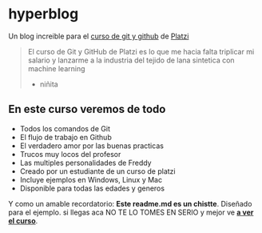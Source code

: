 # hyperblog
Un blog increible para el [curso de git y github](https://github.com/Rove099/hyperblog "curso de git y github") de [Platzi](htts://platzi.com/ "Platzi")
>El curso de Git y GitHub de Platzi es lo que me hacia falta triplicar mi salario y lanzarme a la industria del tejido de lana sintetica con machine learning
> - niñita

## En este curso veremos de todo
* Todos los comandos de Git
* El flujo de trabajo en Github
* El verdadero amor por las buenas practicas
* Trucos muy locos del profesor
* Las multiples personalidades de Freddy
* Creado por un estudiante de un curso de platzi
* Incluye ejemplos en Windows, Linux y Mac
* Disponible para todas las edades y generos

Y como un amable recordatorio: **Este readme.md es un chistte**. Diseñado para el ejemplo. si llegas aca NO TE LO TOMES EN SERIO y mejor ve [**a ver el curso**](https://platzi.com/cursos/git-github/ "a ver el curso").